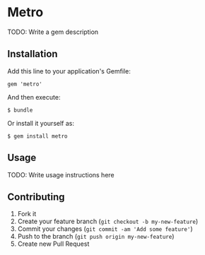 # Metro

TODO: Write a gem description

## Installation

Add this line to your application's Gemfile:

    gem 'metro'

And then execute:

    $ bundle

Or install it yourself as:

    $ gem install metro

## Usage

TODO: Write usage instructions here

## Contributing

1. Fork it
2. Create your feature branch (`git checkout -b my-new-feature`)
3. Commit your changes (`git commit -am 'Add some feature'`)
4. Push to the branch (`git push origin my-new-feature`)
5. Create new Pull Request
